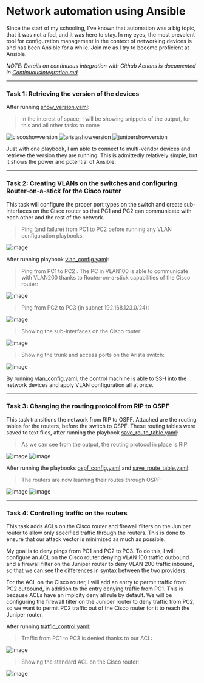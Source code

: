 # Network automation using Ansible
Since the start of my schooling, I've known that automation was a big topic, that it was not a fad, and it was here to stay. In my eyes, the most prevalent tool for configuration management in the context of networking devices is and has been Ansible for a while. Join me as I try to become proficient at Ansible.

*NOTE: Details on continuous integration with Github Actions is documented in [ContinuousIntegration.md](https://github.com/joshchontw/NetworkAutomationSecurityLab/blob/main/Ansible/ContinuousIntegration.md)*

-----------------------------------------------------------------------------------
### Task 1: Retrieving the version of the devices
After running [show_version.yaml](https://github.com/joshchontw/NetworkAutomationSecurityLab/blob/main/Ansible/playbooks/show_version.yaml):

> In the interest of space, I will be showing snippets of the output, for this and all other tasks to come

![ciscoshowversion](https://user-images.githubusercontent.com/81763406/142037007-f3152ff2-3461-42a8-a89f-10bcf81a22cf.png)
![aristashowversion](https://user-images.githubusercontent.com/81763406/142037081-0b9d1ded-6966-4aaa-9864-2e6cbb9b8d0d.png)
![junipershowversion](https://user-images.githubusercontent.com/81763406/142037092-a54c56e8-cc6a-45af-984a-7b08c0433b4d.png)

Just with one playbook, I am able to connect to multi-vendor devices and retrieve the version they are running. This is admittedly relatively simple, but it shows the power and potential of Ansible.

---------------------------------------------------------------------
### Task 2: Creating VLANs on the switches and configuring Router-on-a-stick for the Cisco router
This task will configure the proper port types on the switch and create sub-interfaces on the Cisco router so that PC1 and PC2 can communicate with each other and the rest of the network.

> Ping (and failure) from PC1 to PC2 before running any VLAN configuration playbooks: 

![image](https://user-images.githubusercontent.com/81763406/143507543-520a9bd3-b36b-458e-b7e0-55d483811ded.png)

After running playbook [vlan_config.yaml](https://github.com/joshchontw/NetworkAutomationSecurityLab/blob/main/Ansible/playbooks/vlan_config.yaml):
> Ping from PC1 to PC2 . The PC in VLAN100 is able to communicate with VLAN200 thanks to Router-on-a-stick capabilities of the Cisco router:

![image](https://user-images.githubusercontent.com/81763406/143508544-e1ee367c-869c-40b5-9fa0-815dc86da5de.png)

> Ping from PC2 to PC3 (in subnet 192.168.123.0/24):

![image](https://user-images.githubusercontent.com/81763406/143511480-790a8b53-6335-4d71-a07c-f76e67c3db15.png)

> Showing the sub-interfaces on the Cisco router:

![image](https://user-images.githubusercontent.com/81763406/143508564-83eb1155-3d01-4bb0-b8a0-ac88b5cb4263.png)

> Showing the trunk and access ports on the Arista switch:

![image](https://user-images.githubusercontent.com/81763406/143508612-157b9182-4b24-49cc-b6e3-c9ea1a38049f.png)

By running [vlan_config.yaml](https://github.com/joshchontw/NetworkAutomationSecurityLab/blob/main/Ansible/playbooks/vlan_config.yaml), the control machine is able to SSH into the network devices and apply VLAN configuration all at once.

----------------------------------------
### Task 3: Changing the routing protcol from RIP to OSPF
This task transitions the network from RIP to OSPF.
Attached are the routing tables for the routers, before the switch to OSPF. These routing tables were saved to text files, after running the playbook [save_route_table.yaml](https://github.com/joshchontw/NetworkAutomationSecurityLab/blob/main/Ansible/playbooks/save_route_table.yaml):
> As we can see from the output, the routing protocol in place is RIP:

![image](https://user-images.githubusercontent.com/81763406/143772688-d6c0e6c6-ee41-4b90-94b0-bc48e829aa47.png)
![image](https://user-images.githubusercontent.com/81763406/143772766-1313c381-bc16-4f84-aeed-0752025e032c.png)

After running the playbooks [ospf_config.yaml](https://github.com/joshchontw/NetworkAutomationSecurityLab/blob/main/Ansible/playbooks/ospf_config.yaml) and [save_route_table.yaml](https://github.com/joshchontw/NetworkAutomationSecurityLab/blob/main/Ansible/playbooks/save_route_table.yaml):
> The routers are now learning their routes through OSPF:

![image](https://user-images.githubusercontent.com/81763406/143772798-71f3281a-b9d2-4646-9f0d-4b998fb81a10.png)
![image](https://user-images.githubusercontent.com/81763406/143772825-ca7db1aa-9eda-4b90-ad59-a32383d2cdd3.png)

-----------------------------------------
### Task 4: Controlling traffic on the routers
This task adds ACLs on the Cisco router and firewall filters on the Juniper router to allow only specified traffic through the routers. This is done to ensure that our attack vector is minimized as much as possible.

My goal is to deny pings from PC1 and PC2 to PC3. To do this, I will configure an ACL on the Cisco router denying VLAN 100 traffic outbound and a firewall filter on the Juniper router to deny VLAN 200 traffic inbound, so that we can see the differences in syntax between the two providers.

For the ACL on the Cisco router, I will add an entry to permit traffic from PC2 outbound, in addition to the entry denying traffic from PC1. This is because ACLs have an implcity deny all rule by default. We will be configuring the firewall filter on the Juniper router to deny traffic from PC2, so we want to permit PC2 traffic out of the Cisco router for it to reach the Juniper router.

After running [traffic_control.yaml](https://github.com/joshchontw/NetworkAutomationSecurityLab/blob/main/Ansible/playbook_files/traffic_control.yaml):
> Traffic from PC1 to PC3 is denied thanks to our ACL:

![image](https://user-images.githubusercontent.com/81763406/143799114-8de490e7-7af5-4e22-82fa-51b8c5474e05.png)

> Showing the standard ACL on the Cisco router:

![image](https://user-images.githubusercontent.com/81763406/143799163-3b41db69-e034-4d84-9fcb-8d3951b36486.png)


